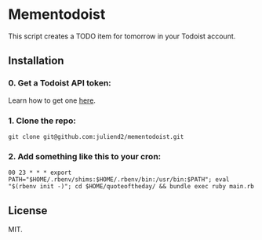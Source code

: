 Mementodoist
============

This script creates a TODO item for tomorrow in your Todoist account.

Installation
------------

### 0. Get a Todoist API token:

Learn how to get one [here](https://developer.todoist.com/sync/v8/#authorization).

### 1. Clone the repo:

```
git clone git@github.com:juliend2/mementodoist.git
```

### 2. Add something like this to your cron:

```
00 23 * * * export PATH="$HOME/.rbenv/shims:$HOME/.rbenv/bin:/usr/bin:$PATH"; eval "$(rbenv init -)"; cd $HOME/quoteoftheday/ && bundle exec ruby main.rb
```

License
-------

MIT.
